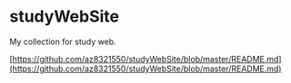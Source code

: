# studyWebSite
My collection for study web.

[https://github.com/az8321550/studyWebSite/blob/master/README.md](https://github.com/az8321550/studyWebSite/blob/master/README.md)
